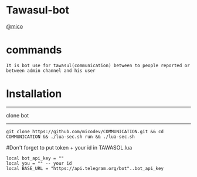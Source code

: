 # Tawasul-bot

[@mico](www.telegram.me/dev_mico)

# commands
`It is bot use for tawasul(communication) between to people reported or between admin channel and his user`
# Installation

***
clone bot
***
```
git clone https://github.com/micodev/COMMUNICATION.git && cd COMMUNICATION && ./lua-sec.sh run && ./lua-sec.sh
```

#Don't forget to put token + your id in TAWASOL.lua


```
local bot_api_key = ""
local you = "" -- your id
local BASE_URL = "https://api.telegram.org/bot"..bot_api_key

```



